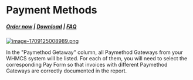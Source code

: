 # Payment Methods

#####  [Order now](https://puqcloud.com/whmcs-addon-puq-customization.php) | [Download](https://download.puqcloud.com/WHMCS/addons/PUQ-Customization/) | [FAQ](https://faq.puqcloud.com/)

[![image-1709125008989.png](https://doc.puq.info/uploads/images/gallery/2024-02/scaled-1680-/image-1709125008989.png)](https://doc.puq.info/uploads/images/gallery/2024-02/image-1709125008989.png)

In the "Paymethod Getaway" column, all Paymethod Gateways from your WHMCS system will be listed. For each of them, you will need to select the corresponding Pay Form so that invoices with different Paymethod Gateways are correctly documented in the report.